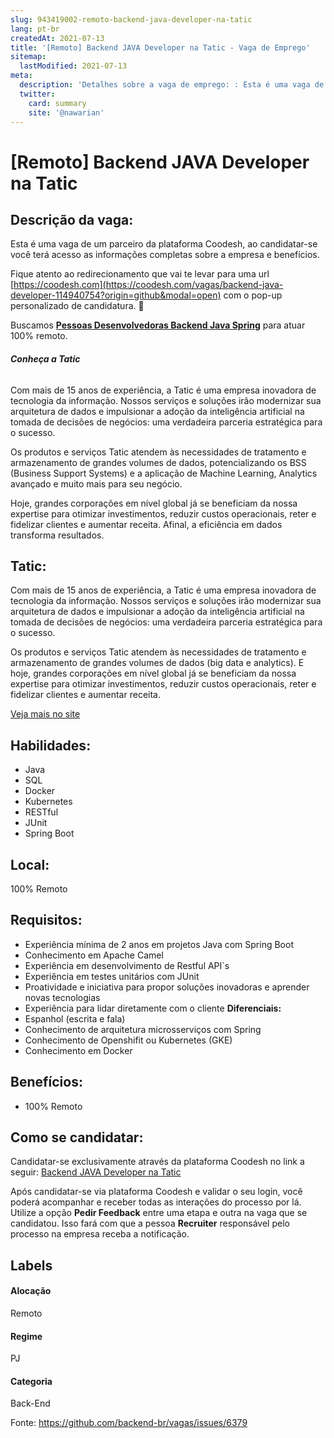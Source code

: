 ```yaml
---
slug: 943419002-remoto-backend-java-developer-na-tatic
lang: pt-br
createdAt: 2021-07-13
title: '[Remoto] Backend JAVA Developer na Tatic - Vaga de Emprego'
sitemap:
  lastModified: 2021-07-13
meta:
  description: 'Detalhes sobre a vaga de emprego: : Esta é uma vaga de um parceiro da plataforma Coodesh, ao candidatar-se você terá acesso as informações completas sobre a empresa e benefícios.  Fique atento ao redirecionamento que vai te levar para uma url [https://coodesh.com](https://coodesh.com/vagas/backend-java-developer-114940754?origin=github&modal=open) com o pop-up personalizado de candidatura. 👋 <p>Buscamos <strong><ins>Pessoas Desenvolvedoras Backend Java Spring</ins></strong> para atuar 100% remoto.&nbsp;</p> <p></p> <h6><strong>Conheça a Tatic</strong></h6> <p>Com mais de 15 anos de experiência, a Tatic é uma empresa inovadora de tecnologia da informação. Nossos serviços e soluções irão modernizar sua arquitetura de dados e impulsionar a adoção da inteligência artificial na tomada de decisões de negócios: uma verdadeira parceria estratégica para o sucesso.</p> <p>Os produtos e serviços Tatic atendem às necessidades de tratamento e armazenamento de grandes volumes de dados, potencializando os BSS (Business Support Systems) e a aplicação de Machine Learning, Analytics avançado e muito mais para seu negócio.</p> <p></p> <p>Hoje, grandes corporações em nível global já se beneficiam da nossa expertise para otimizar investimentos, reduzir custos operacionais, reter e fidelizar clientes e aumentar receita. Afinal, a eficiência em dados transforma resultados.</p>'
  twitter:
    card: summary
    site: '@nawarian'
---
```


# [Remoto] Backend JAVA Developer na Tatic

## Descrição da vaga: 
Esta é uma vaga de um parceiro da plataforma Coodesh, ao candidatar-se você terá acesso as informações completas sobre a empresa e benefícios.


Fique atento ao redirecionamento que vai te levar para uma url [https://coodesh.com](https://coodesh.com/vagas/backend-java-developer-114940754?origin=github&modal=open) com o pop-up personalizado de candidatura. 👋
<p>Buscamos <strong><ins>Pessoas Desenvolvedoras Backend Java Spring</ins></strong> para atuar 100% remoto.&nbsp;</p>
<p></p>
<h6><strong>Conheça a Tatic</strong></h6>
<p>Com mais de 15 anos de experiência, a Tatic é uma empresa inovadora de tecnologia da informação. Nossos serviços e soluções irão modernizar sua arquitetura de dados e impulsionar a adoção da inteligência artificial na tomada de decisões de negócios: uma verdadeira parceria estratégica para o sucesso.</p>
<p>Os produtos e serviços Tatic atendem às necessidades de tratamento e armazenamento de grandes volumes de dados, potencializando os BSS (Business Support Systems) e a aplicação de Machine Learning, Analytics avançado e muito mais para seu negócio.</p>
<p></p>
<p>Hoje, grandes corporações em nível global já se beneficiam da nossa expertise para otimizar investimentos, reduzir custos operacionais, reter e fidelizar clientes e aumentar receita. Afinal, a eficiência em dados transforma resultados.</p>

## Tatic: 
 <p>Com mais de 15 anos de experiência, a Tatic é uma empresa inovadora de tecnologia da informação. Nossos serviços e soluções irão modernizar sua arquitetura de dados e impulsionar a adoção da inteligência artificial na tomada de decisões de negócios: uma verdadeira parceria estratégica para o sucesso.</p>

<p>Os produtos e serviços Tatic atendem às necessidades de tratamento e armazenamento de grandes volumes de dados (big data e analytics). E hoje, grandes corporações em nível global já se beneficiam da nossa expertise para otimizar investimentos, reduzir custos operacionais, reter e fidelizar clientes e aumentar receita.</p><a href='https://coodesh.com/empresas/tatic'>Veja mais no site</a>

 ## Habilidades: 
 - Java 
- SQL 
- Docker 
- Kubernetes 
- RESTful 
- JUnit 
- Spring Boot
## Local: 
 100% Remoto
## Requisitos: 
 - Experiência mínima de 2 anos em projetos Java com Spring Boot 
- Conhecimento em Apache Camel 
- Experiência em desenvolvimento de Restful API`s 
- Experiência em testes unitários com JUnit 
- Proatividade e iniciativa para propor soluções inovadoras e aprender novas tecnologias 
- Experiência para lidar diretamente com o cliente
**Diferenciais:** 
 - Espanhol (escrita e fala) 
- Conhecimento de arquitetura microsserviços com Spring 
- Conhecimento de Openshifit ou Kubernetes (GKE) 
- Conhecimento em Docker
## Benefícios: 
 - 100% Remoto
## Como se candidatar:
Candidatar-se exclusivamente através da plataforma Coodesh no link a seguir: [Backend JAVA Developer na Tatic](https://coodesh.com/vagas/backend-java-developer-114940754?origin=github&modal=open)


Após candidatar-se via plataforma Coodesh e validar o seu login, você poderá acompanhar e receber todas as interações do processo por lá. Utilize a opção <b>Pedir Feedback</b> entre uma etapa e outra na vaga que se candidatou. Isso fará com que a pessoa <b>Recruiter</b> responsável pelo processo na empresa receba a notificação.
## Labels
#### Alocação
Remoto
#### Regime
PJ
#### Categoria
Back-End

Fonte: https://github.com/backend-br/vagas/issues/6379